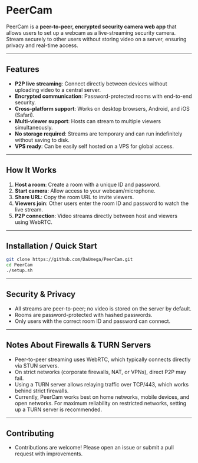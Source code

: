 # PeerCam

PeerCam is a **peer-to-peer, encrypted security camera web app** that allows users to set up a webcam as a live-streaming security camera. Stream securely to other users without storing video on a server, ensuring privacy and real-time access.

---

## Features

- **P2P live streaming**: Connect directly between devices without uploading video to a central server.  
- **Encrypted communication**: Password-protected rooms with end-to-end security.  
- **Cross-platform support**: Works on desktop browsers, Android, and iOS (Safari).  
- **Multi-viewer support**: Hosts can stream to multiple viewers simultaneously.  
- **No storage required**: Streams are temporary and can run indefinitely without saving to disk.  
- **VPS ready**: Can be easily self hosted on a VPS for global access.

---

## How It Works

1. **Host a room**: Create a room with a unique ID and password.  
2. **Start camera**: Allow access to your webcam/microphone.  
3. **Share URL**: Copy the room URL to invite viewers.  
4. **Viewers join**: Other users enter the room ID and password to watch the live stream.  
5. **P2P connection**: Video streams directly between host and viewers using WebRTC.  

---

## Installation / Quick Start

```bash
git clone https://github.com/DaUmega/PeerCam.git
cd PeerCam
./setup.sh
```

---

## Security & Privacy
- All streams are peer-to-peer; no video is stored on the server by default.
- Rooms are password-protected with hashed passwords.
- Only users with the correct room ID and password can connect.

---

## Notes About Firewalls & TURN Servers
- Peer-to-peer streaming uses WebRTC, which typically connects directly via STUN servers.
- On strict networks (corporate firewalls, NAT, or VPNs), direct P2P may fail.
- Using a TURN server allows relaying traffic over TCP/443, which works behind strict firewalls.
- Currently, PeerCam works best on home networks, mobile devices, and open networks. For maximum reliability on restricted networks, setting up a TURN server is recommended.

---

## Contributing
- Contributions are welcome! Please open an issue or submit a pull request with improvements.